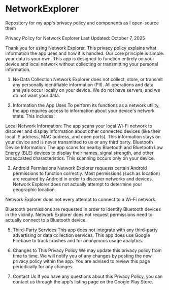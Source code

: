 # NetworkExplorer
Repository for my app's privacy policy and components as I open-source them

Privacy Policy for Network Explorer
Last Updated: October 7, 2025

Thank you for using Network Explorer. This privacy policy explains what information the app uses and how it is handled. Our core principle is simple: your data is your own. This app is designed to function entirely on your device and local network without collecting or transmitting your personal information.

1. No Data Collection
Network Explorer does not collect, store, or transmit any personally identifiable information (PII). All operations and data analysis occur locally on your device. We do not have servers, and we do not want your data.

2. Information the App Uses
To perform its functions as a network utility, the app requires access to information about your device's network state. This includes:

Local Network Information: The app scans your local Wi-Fi network to discover and display information about other connected devices (like their local IP address, MAC address, and open ports). This information stays on your device and is never transmitted to us or any third party.
Bluetooth Device Information: The app scans for nearby Bluetooth and Bluetooth Low Energy (BLE) devices to display their names, signal strength, and other broadcasted characteristics. This scanning occurs only on your device.

3. Android Permissions
Network Explorer requests certain Android permissions to function correctly. Most permissions (such as location) are required by Android in order to discover networks and devices. Network Explorer does not actually attempt to determine your geographic location.

Network Explorer does not every attempt to connect to a Wi-Fi network.

Bluetooth permissions are requested in order to identify Bluetooth devices in the vicinity. Network Explorer does not request permissions need to actually connect to a Bluetooth device.

5. Third-Party Services
This app does not integrate with any third-party advertising or data collection services. This app does use Google Firebase to track crashes and for anonymous usage analytics.

6. Changes to This Privacy Policy
We may update this privacy policy from time to time. We will notify you of any changes by posting the new privacy policy within the app. You are advised to review this page periodically for any changes.

7. Contact Us
If you have any questions about this Privacy Policy, you can contact us through the app's listing page on the Google Play Store.
